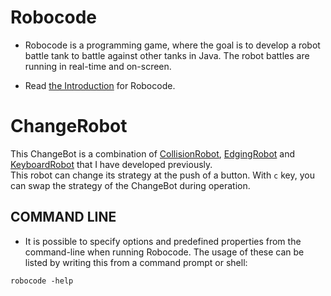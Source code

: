 # Robocode
- Robocode is a programming game, where the goal is to develop a robot battle tank to battle against other tanks in Java. The robot battles are running in real-time and on-screen.

- Read [the Introduction](https://robocode.sourceforge.io/docs/ReadMe.html) for Robocode.

# ChangeRobot
This ChangeBot is a combination of [CollisionRobot](https://github.com/aytijosei/ChangeRobot/blob/master/src/changeBot/CollisionBotStrategy.java), [EdgingRobot](https://github.com/aytijosei/ChangeRobot/blob/master/src/changeBot/EdgingBotStrategy.java) and [KeyboardRobot](https://github.com/aytijosei/ChangeRobot/blob/master/src/changeBot/KeyboardBotStrategy.java) that I have developed previously.  
This robot can change its strategy at the push of a button. With ``c`` key, you can swap the strategy of the ChangeBot during operation.

## COMMAND LINE
- It is possible to specify options and predefined properties from the
command-line when running Robocode. The usage of these can be listed by
writing this from a command prompt or shell:
```
robocode -help
```
